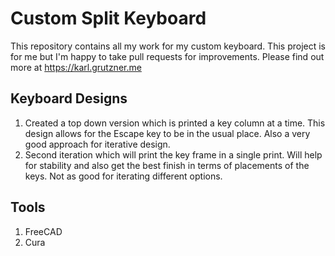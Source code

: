 # Custom Split Keyboard
This repository contains all my work for my custom keyboard. This project is for me but I'm happy to take pull requests for improvements. Please find out more at https://karl.grutzner.me

## Keyboard Designs
1. Created a top down version which is printed a key column at a time. This design allows for the Escape key to be in the usual place. Also a very good 
approach for iterative design.
2. Second iteration which will print the key frame in a single print. Will help for stability and also get the best finish in terms of placements of the keys. Not as good for iterating different options.

## Tools
1. FreeCAD
2. Cura